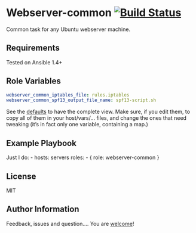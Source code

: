 Webserver-common [![Build Status](https://travis-ci.org/Copperfield/webserver-common.svg)](https://travis-ci.org/Copperfield/webserver-common)
================

Common task for any  Ubuntu webserver machine.

Requirements
------------

Tested on Ansible 1.4+

Role Variables
--------------

```yaml
webserver_common_iptables_file: rules.iptables
webserver_common_spf13_output_file_name: spf13-script.sh
```

See the [defaults](defaults/main.yml) to have the complete view. Make sure, if you edit them, to copy all of them in your host/vars/... files, and change the ones that need tweaking (it’s in fact only one variable, containing a map.)


Example Playbook
-------------------------
 Just I do:
    - hosts: servers
      roles:
         - { role: webserver-common }

License
-------

MIT

Author Information
------------------

Feedback, issues and question....
You are [welcome](https://github.com/Copperfield/webserver-common/issues)!
